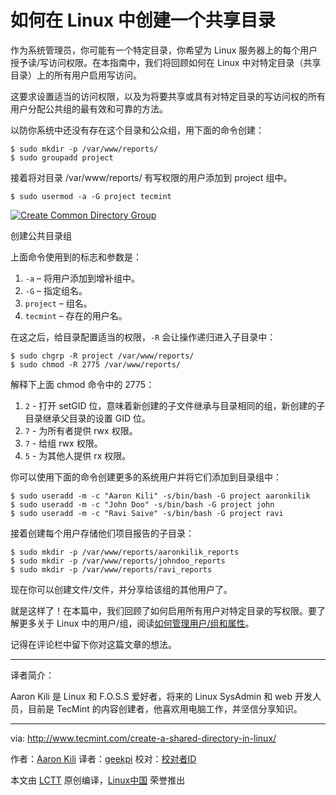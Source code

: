 如何在 Linux 中创建一个共享目录
============================================================

作为系统管理员，你可能有一个特定目录，你希望为 Linux 服务器上的每个用户授予读/写访问权限。在本指南中，我们将回顾如何在 Linux 中对特定目录（共享目录）上的所有用户启用写访问。

这要求设置适当的访问权限，以及为将要共享或具有对特定目录的写访问权的所有用户分配公共组的最有效和可靠的方法。

以防你系统中还没有存在这个目录和公众组，用下面的命令创建：

```
$ sudo mkdir -p /var/www/reports/
$ sudo groupadd project 
```

接着将对目录 /var/www/reports/ 有写权限的用户添加到 project 组中。

```
$ sudo usermod -a -G project tecmint 
```
[
 ![Create Common Directory Group](http://www.tecmint.com/wp-content/uploads/2017/01/Create-Common-Directory-Group.png) 
][1]

创建公共目录组

上面命令使用到的标志和参数是：

1.  `-a` – 将用户添加到增补组中。
2.  `-G` – 指定组名。
3.  `project` – 组名。
4.  `tecmint` – 存在的用户名。

在这之后，给目录配置适当的权限，`-R` 会让操作递归进入子目录中： 

```
$ sudo chgrp -R project /var/www/reports/
$ sudo chmod -R 2775 /var/www/reports/
```

解释下上面 chmod 命令中的 2775：

1.  `2` - 打开 setGID 位，意味着新创建的子文件继承与目录相同的组，新创建的子目录继承父目录的设置 GID 位。
2.  `7` - 为所有者提供 rwx 权限。
3.  `7` - 给组 rwx 权限。
4.  `5` - 为其他人提供 rx 权限。

你可以使用下面的命令创建更多的系统用户并将它们添加到目录组中：

```
$ sudo useradd -m -c "Aaron Kili" -s/bin/bash -G project aaronkilik
$ sudo useradd -m -c "John Doo" -s/bin/bash -G project john
$ sudo useradd -m -c "Ravi Saive" -s/bin/bash -G project ravi
```

接着创建每个用户存储他们项目报告的子目录：

```
$ sudo mkdir -p /var/www/reports/aaronkilik_reports
$ sudo mkdir -p /var/www/reports/johndoo_reports
$ sudo mkdir -p /var/www/reports/ravi_reports
```

现在你可以创建文件/文件，并分享给该组的其他用户了。

就是这样了！在本篇中，我们回顾了如何启用所有用户对特定目录的写权限。要了解更多关于 Linux 中的用户/组，阅读[如何管理用户/组和属性][2]。

记得在评论栏中留下你对这篇文章的想法。

--------------------------------------------------------------------------------

译者简介：

Aaron Kili 是 Linux 和 F.O.S.S 爱好者，将来的 Linux SysAdmin 和 web 开发人员，目前是 TecMint 的内容创建者，他喜欢用电脑工作，并坚信分享知识。

--------------------------------------------------------------------------------

via: http://www.tecmint.com/create-a-shared-directory-in-linux/

作者：[Aaron Kili][a]
译者：[geekpi](https://github.com/geekpi)
校对：[校对者ID](https://github.com/校对者ID)

本文由 [LCTT](https://github.com/LCTT/TranslateProject) 原创编译，[Linux中国](https://linux.cn/) 荣誉推出

[a]:http://www.tecmint.com/author/aaronkili/
[1]:http://www.tecmint.com/wp-content/uploads/2017/01/Create-Common-Directory-Group.png
[2]:http://www.tecmint.com/manage-users-and-groups-in-linux/
